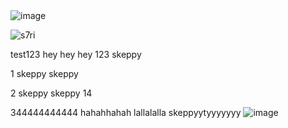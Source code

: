 

ㅤㅤㅤㅤㅤㅤㅤㅤㅤ

![image](https://github.com/user-attachments/assets/5c181272-be40-428d-92fb-4cf793ca459e)

 <img src="https://komarev.com/ghpvc/?username=s7ri&label=swags&color=4d4d4d&style=flat" alt="s7ri" />

test123 hey hey hey 123 skeppy

1 skeppy skeppy

2 skeppy skeppy 14

344444444444 hahahhahah lallalalla skeppyytyyyyyyy ![image](https://github.com/user-attachments/assets/6346d2ac-ae70-4ad6-be28-b75d8cb653cb)








<!--
**s7ri/s7ri** is a ✨ _special_ ✨ repository because its `README.md` (this file) appears on your GitHub profile.

Here are some ideas to get you started:

- 🔭 I’m currently working on ...
- 🌱 I’m currently learning ...
- 👯 I’m looking to collaborate on ...
- 🤔 I’m looking for help with ...
- 💬 Ask me about ...
- 📫 How to reach me: ...
- 😄 Pronouns: ...
- ⚡ Fun fact: ...
-->
